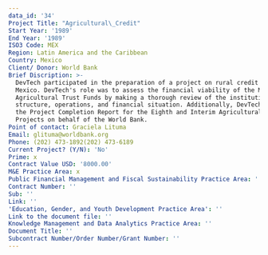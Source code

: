 ```yaml
---
data_id: '34'
Project Title: "Agricultural\_Credit"
Start Year: '1989'
End Year: '1989'
ISO3 Code: MEX
Region: Latin America and the Caribbean
Country: Mexico
Client/ Donor: World Bank
Brief Discription: >-
  DevTech participated in the preparation of a project on rural credit in
  Mexico. DevTech's role was to assess the financial viability of the Mexican
  Agricultural Trust Funds by making a thorough review of the institution's
  structure, operations, and financial situation. Additionally, DevTech prepared
  the Project Completion Report for the Eighth and Interim Agricultural Credit
  Projects on behalf of the World Bank.
Point of contact: Graciela Lituma
Email: glituma@worldbank.org
Phone: (202) 473-1892(202) 473-6189
Current Project? (Y/N): 'No'
Prime: x
Contract Value USD: '8000.00'
M&E Practice Area: x
Public Financial Management and Fiscal Sustainability Practice Area: ''
Contract Number: ''
Sub: ''
Link: ''
'Education, Gender, and Youth Development Practice Area': ''
Link to the document file: ''
Knowledge Management and Data Analytics Practice Area: ''
Document Title: ''
Subcontract Number/Order Number/Grant Number: ''
---
```

